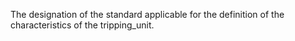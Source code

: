 The designation of the standard applicable for the definition of the characteristics of the
tripping_unit.
